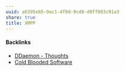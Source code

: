 ```yaml
---
uuid: a6395eb5-9ac1-4f0d-9cd8-d0ff093c91a3
share: true
title: XMPP
---
```

#### Backlinks

* [DDaemon - Thoughts](/edc2124b-c88b-4aaf-8d15-4dfb8ca8397b)
* [Cold Blooded Software](/103b6710-65cf-4c9e-aa8c-0a2e42c78eb8)